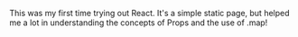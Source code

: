 This was my first time trying out React. It's a simple static page, but helped me a lot in understanding the concepts of Props and the use of .map!

